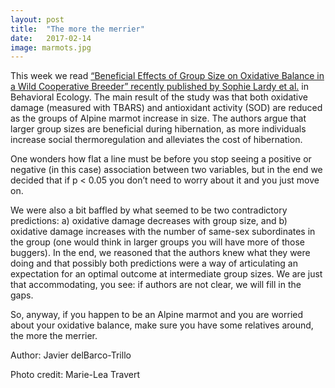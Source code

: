 ```yaml
---
layout: post
title:  "The more the merrier"
date:   2017-02-14
image: marmots.jpg
---
```


<p class="intro"><span class="dropcap">T</span>his week we read <a href="https://academic.oup.com/beheco/article-abstract/27/6/1820/2453487/Beneficial-effects-of-group-size-on-oxidative"> “Beneficial Effects of Group Size on Oxidative Balance in a Wild Cooperative Breeder” recently published by Sophie Lardy et al.</a> in Behavioral Ecology. The main result of the study was that both oxidative damage (measured with TBARS) and antioxidant activity (SOD) are reduced as the groups of Alpine marmot increase in size. The authors argue that larger group sizes are beneficial during hibernation, as more individuals increase social thermoregulation and alleviates the cost of hibernation.</p>

One wonders how flat a line must be before you stop seeing a positive or negative (in this case) association between two variables, but in the end we decided that if p < 0.05 you don’t need to worry about it and you just move on.

We were also a bit baffled by what seemed to be two contradictory predictions: a) oxidative damage decreases with group size, and b) oxidative damage increases with the number of same-sex subordinates in the group (one would think in larger groups you will have more of those buggers). In the end, we reasoned that the authors knew what they were doing and that possibly both predictions were a way of articulating an expectation for an optimal outcome at intermediate group sizes. We are just that accommodating, you see: if authors are not clear, we will fill in the gaps. 

So, anyway, if you happen to be an Alpine marmot and you are worried about your oxidative balance, make sure you have some relatives around, the more the merrier.

Author: Javier delBarco-Trillo

Photo credit: Marie-Lea Travert

